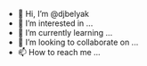 - 👋 Hi, I’m @djbelyak
- 👀 I’m interested in ...
- 🌱 I’m currently learning ...
- 💞️ I’m looking to collaborate on ...
- 📫 How to reach me ...

<!---
djbelyak/djbelyak is a ✨ special ✨ repository because its `README.md` (this file) appears on your GitHub profile.
You can click the Preview link to take a look at your changes.
--->
